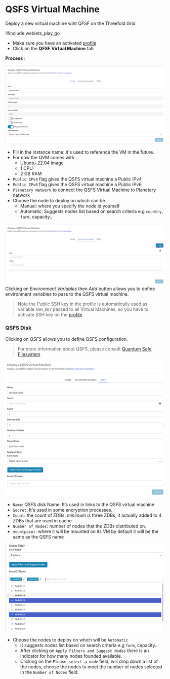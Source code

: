 # QSFS Virtual Machine

Deploy a new virtual machine wiht QFSF on the Threefold Grid

!!!include:weblets_play_go
- Make sure you have an activated [profile](weblets_profile_manager) 
- Click on the **QFSF Virtual Machine** tab

__Process__ : 

![](img/qvm1.png)

- Fill in the instance name: it's used to reference the VM in the future.
- For now the QVM comes with 
  -  Ubuntu-22.04 image
  -  1 CPU 
  -  2 GB RAM
- `Public IPv4` flag gives the QSFS virtual machine a Public IPv4
- `Public IPv6` flag gives the QSFS virtual machine a Public IPv6
- `Planetary Network` to connect the QSFS Virtual Machine to Planetary network
- Choose the node to deploy on which can be
   - Manual: where you specify the node id yourself
   - Automatic: Suggests nodes list based on search criteria e.g `country`, `farm`, capacity..

![](img/qvm2.png)
Clicking on _Environment Variables_ then _Add_ button allows you to define environment variables to pass to the QSFS virtual machine. 
> Note the Public SSH key in the profile is automatically used as variable `SSH_KEY` passed to all Virtual Machines, so you have to activate SSH key on the [profile](weblets_profile_manager) 

### QSFS Disk
Clicking on _QSFS_ allows you to define QSFS configuration.
> For more information about QSFS, please consult [Quantum Safe Filesystem](https://library.threefold.me/info/manual/#/technology/threefold__qsfs)

![](img/qvm_qsfs_config.png)

- `Name`: QSFS disk Name: It’s used in links to the QSFS virtual machine
- `Secret`: It's used in some encryption processes.
- `Count`: the count of ZDBs: _minimum_ is three ZDBs, it actually added to 4 ZDBs that are used in cache
- `Number of Nodes`: number of nodes that the ZDBs distributed on.
- `mountpoint`: where it will be mounted on its VM by default it will be the same as the QSFS name

![](img/qvm_nodes.png)
- Choose the nodes to deploy on which will be `Automatic` 
   - It suggests nodes list based on search criteria e.g `farm`, capacity..
   - After clicking on `Apply Filters and Suggest Nodes` there is an indicator for how many nodes founded available.
   - Clicking on the `Please select a node` field, will drop down a list of the nodes, choose the nodes to meet the number of nodes selected in the `Number of Nodes` field. 
